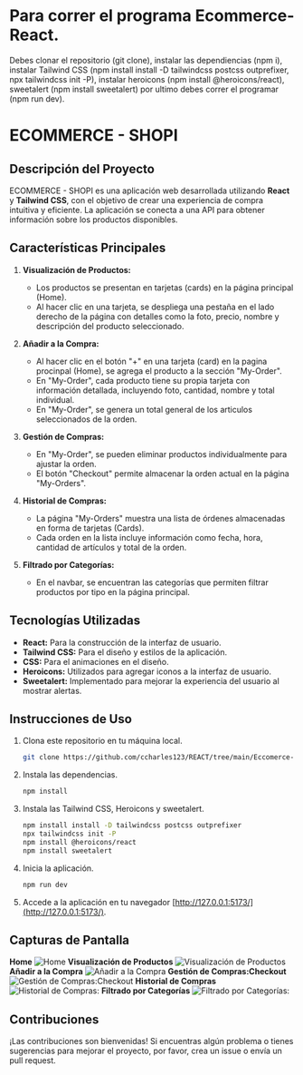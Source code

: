 # Para correr el programa Ecommerce-React.

Debes clonar el repositorio (git clone), instalar las dependiencias (npm i), instalar Tailwind CSS (npm install install -D tailwindcss postcss outprefixer, npx tailwindcss init -P), instalar heroicons (npm install @heroicons/react), sweetalert (npm install sweetalert) por ultimo debes correr el programar (npm run dev).

# ECOMMERCE - SHOPI

## Descripción del Proyecto

ECOMMERCE - SHOPI es una aplicación web desarrollada utilizando **React** y **Tailwind CSS**, con el objetivo de crear una experiencia de compra intuitiva y eficiente. La aplicación se conecta a una API para obtener información sobre los productos disponibles.

## Características Principales

1. **Visualización de Productos:**
   - Los productos se presentan en tarjetas (cards) en la página principal (Home).
   - Al hacer clic en una tarjeta, se despliega una pestaña en el lado derecho de la página con detalles como la foto, precio, nombre y descripción del producto seleccionado.

2. **Añadir a la Compra:**
   - Al hacer clic en el botón "+" en una tarjeta (card) en la pagina procinpal (Home), se agrega el producto a la sección "My-Order".
   - En "My-Order", cada producto tiene su propia tarjeta con información detallada, incluyendo foto, cantidad, nombre y total individual.
   - En "My-Order", se genera un total general de los articulos seleccionados de la orden. 

3. **Gestión de Compras:**
   - En "My-Order", se pueden eliminar productos individualmente para ajustar la orden.
   - El botón "Checkout" permite almacenar la orden actual en la página "My-Orders".

4. **Historial de Compras:**
   - La página "My-Orders" muestra una lista de órdenes almacenadas en forma de tarjetas (Cards).
   - Cada orden en la lista incluye información como fecha, hora, cantidad de artículos y total de la orden.

5. **Filtrado por Categorías:**
   - En el navbar, se encuentran las categorías que permiten filtrar productos por tipo en la página principal.

## Tecnologías Utilizadas

- **React:** Para la construcción de la interfaz de usuario.
- **Tailwind CSS:** Para el diseño y estilos de la aplicación.
- **CSS:** Para el animaciones en el diseño.
- **Heroicons:** Utilizados para agregar iconos a la interfaz de usuario.
- **Sweetalert:** Implementado para mejorar la experiencia del usuario al mostrar alertas.

## Instrucciones de Uso

1. Clona este repositorio en tu máquina local.
   ```bash
   git clone https://github.com/ccharles123/REACT/tree/main/Eccomerce-React
   ```

2. Instala las dependencias.
   ```bash
   npm install
   ```

3. Instala las Tailwind CSS, Heroicons y sweetalert.

   ```bash
   npm install install -D tailwindcss postcss outprefixer
   npx tailwindcss init -P
   npm install @heroicons/react
   npm install sweetalert
   ```

3. Inicia la aplicación.
   ```bash
   npm run dev
   ```

4. Accede a la aplicación en tu navegador [http://127.0.0.1:5173/](http://127.0.0.1:5173/).

## Capturas de Pantalla

**Home**
![Home](/src/Images/image.png)
**Visualización de Productos**
![Visualización de Productos](/src/Images/image-1.png)
**Añadir a la Compra**
![Añadir a la Compra](/src/Images/image-2.png)
**Gestión de Compras:Checkout**
![Gestión de Compras:Checkout](/src/Images/image-3.png)
**Historial de Compras**
![Historial de Compras:](/src/Images/image-4.png)
**Filtrado por Categorías**
![Filtrado por Categorías:](/src/Images/image-5.png)

## Contribuciones

¡Las contribuciones son bienvenidas! Si encuentras algún problema o tienes sugerencias para mejorar el proyecto, por favor, crea un issue o envía un pull request.

